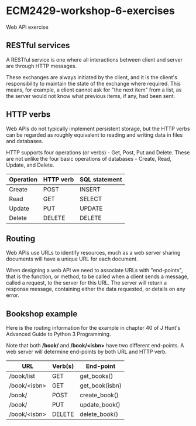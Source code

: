 # ECM2429-workshop-6-exercises

Web API exercise

## RESTful services

A RESTful service is one where all interactions between client
and server are through HTTP messages.

These exchanges are always initiated by the client, and it is the client's responsibility to maintain the state of the exchange where required.  This means, for example, a client cannot ask for "the next item" from a list, as the server would not know what previous items, if any, had been sent.

## HTTP verbs

Web APIs do not typically implement persistent storage, but the HTTP verbs can be regarded as roughly equivalent to reading and writing data in files and databases.

HTTP supports four operations (or verbs) - Get, Post, Put and Delete. These are not unlike the four basic operations of databases - Create, Read, Update, and Delete.

| Operation | HTTP verb | SQL statement
|-----------|-----------|--------------|
| Create    | POST |  INSERT
| Read | GET | SELECT
| Update | PUT | UPDATE
| Delete | DELETE | DELETE

## Routing

Web APIs use URLs to identify resources, much as a web server sharing
documents will have a unique URL for each document.

When designing a web API we need to associate URLs with "end-points", that is the function, or method, to be called when a client sends a
message, called a request, to the server for this URL.  The server
will return a response message, containing either the data requested,
or details on any error.

## Bookshop example

Here is the routing information for the example in chapter 40 of J Hunt's Advanced Guide to Python 3 Programming.

Note that both **/book/** and **/book/&lt;isbn&gt;** have two different end-points.  A web server will determine end-points by both URL and HTTP verb.

| URL      | Verb(s) | End-point |
|----------|---------|-----------|
/book/list | GET | get_books()
/book/&lt;isbn&gt; | GET | get_book(isbn)
/book/ | POST | create_book()
/book/ | PUT | update_book()
/book/&lt;isbn&gt; | DELETE | delete_book()

